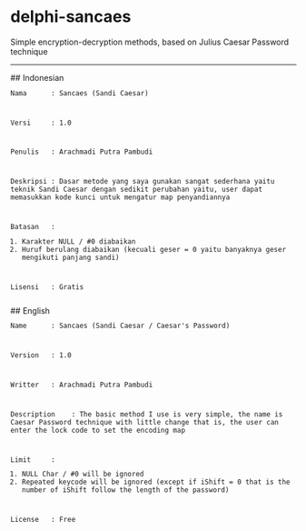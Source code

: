 # delphi-sancaes
Simple encryption-decryption methods, based on Julius Caesar Password technique
<hr>
## Indonesian
<code>
<p>Nama      : Sancaes (Sandi Caesar)</p>
<p>Versi     : 1.0</p>
<p>Penulis   : Arachmadi Putra Pambudi</p>
<p>Deskripsi : Dasar metode yang saya gunakan sangat sederhana yaitu teknik Sandi Caesar dengan sedikit perubahan yaitu, user dapat memasukkan kode kunci untuk mengatur map penyandiannya</p>
<p>Batasan   : <ol><li>Karakter NULL / #0 diabaikan</li><li>Huruf berulang diabaikan (kecuali geser = 0 yaitu banyaknya geser mengikuti panjang sandi)</li></ol></p>
<p>Lisensi   : Gratis</p>
</code>
## English
<code>
<p>Name      : Sancaes (Sandi Caesar / Caesar's Password)</p>
<p>Version   : 1.0</p>
<p>Writter   : Arachmadi Putra Pambudi</p>
<p>Description    : The basic method I use is very simple, the name is Caesar Password technique with little change that is, the user can enter the lock code to set the encoding map</p>
<p>Limit     : <ol><li>NULL Char / #0 will be ignored</li><li>Repeated keycode will be ignored (except if iShift = 0 that is the number of iShift follow the length of the password)</li></ol></p>
<p>License   : Free</p>
</code>
